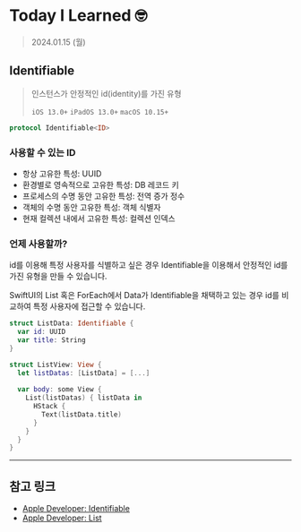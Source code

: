 # Today I Learned 🤓

> 2024.01.15 (월)

## Identifiable

> 인스턴스가 안정적인 id(identity)를 가진 유형
> 
> `iOS 13.0+` `iPadOS 13.0+` `macOS 10.15+`

```swift
protocol Identifiable<ID>
```

### 사용할 수 있는 ID

- 항상 고유한 특성: UUID
- 환경별로 영속적으로 고유한 특성: DB 레코드 키
- 프로세스의 수명 동안 고유한 특성: 전역 증가 정수
- 객체의 수명 동안 고유한 특성: 객체 식별자
- 현재 컬렉션 내에서 고유한 특성: 컬렉션 인덱스

### 언제 사용할까?

id를 이용해 특정 사용자를 식별하고 싶은 경우 Identifiable을 이용해서 안정적인 id를 가진 유형을 만들 수 있습니다.

SwiftUI의 List 혹은 ForEach에서 Data가 Identifiable을 채택하고 있는 경우 id를 비교하여 특정 사용자에 접근할 수 있습니다.

```swift
struct ListData: Identifiable {
  var id: UUID
  var title: String
}

struct ListView: View {
  let listDatas: [ListData] = [...]
  
  var body: some View {
    List(listDatas) { listData in
      HStack {
        Text(listData.title)
      }
    }
  }
}
```

---
## 참고 링크
- [Apple Developer: Identifiable](https://developer.apple.com/documentation/swift/identifiable)
- [Apple Developer: List](https://developer.apple.com/documentation/swiftui/list)
